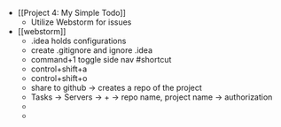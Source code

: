- [[Project 4: My Simple Todo]]
	- Utilize Webstorm for issues
- [[webstorm]]
	- .idea holds configurations
	- create .gitignore and ignore .idea
	- command+1 toggle side nav #shortcut
	- control+shift+a
	- control+shift+o
	- share to github -> creates a repo of the project
	- Tasks -> Servers -> + -> repo name, project name -> authorization
	-
	-